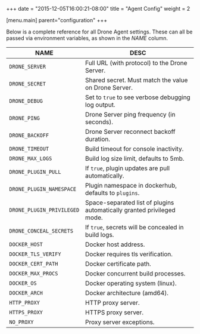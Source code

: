 +++
date = "2015-12-05T16:00:21-08:00"
title = "Agent Config"
weight = 2

[menu.main]
	parent="configuration"
+++

Below is a complete reference for all Drone Agent settings. These can all be passed via environment variables, as shown in the *NAME* column.

NAME                        | DESC
----------------------------|--------------------------------------------------------
`DRONE_SERVER`              | Full URL (with protocol) to the Drone Server.
`DRONE_SECRET`              | Shared secret. Must match the value on Drone Server.
`DRONE_DEBUG`               | Set to `true` to see verbose debugging log output.
`DRONE_PING`                | Drone Server ping frequency (in seconds).
`DRONE_BACKOFF`             | Drone Server reconnect backoff duration.
`DRONE_TIMEOUT`             | Build timeout for console inactivity.
`DRONE_MAX_LOGS`            | Build log size limit, defaults to 5mb.
`DRONE_PLUGIN_PULL`         | If `true`, plugin updates are pull automatically.
`DRONE_PLUGIN_NAMESPACE`    | Plugin namespace in dockerhub, defaults to `plugins`.
`DRONE_PLUGIN_PRIVILEGED`   | Space-separated list of plugins automatically granted privileged mode.
`DRONE_CONCEAL_SECRETS`     | If `true`, secrets will be concealed in build logs.
`DOCKER_HOST`               | Docker host address.
`DOCKER_TLS_VERIFY`         | Docker requires tls verification.
`DOCKER_CERT_PATH`          | Docker certificate path.
`DOCKER_MAX_PROCS`          | Docker concurrent build processes.
`DOCKER_OS`                 | Docker operating system (linux).
`DOCKER_ARCH`               | Docker architecture (amd64).
`HTTP_PROXY`                | HTTP proxy server.
`HTTPS_PROXY`               | HTTPS proxy server.
`NO_PROXY`                  | Proxy server exceptions.
